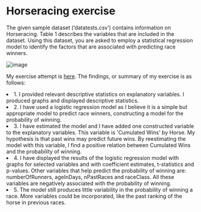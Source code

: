 # Horseracing exercise

The given sample dataset (‘datatests.csv’) contains information on Horseracing. Table 1 describes the variables that are included in the dataset. Using this dataset, you are asked to employ a statistical regression model to identify the factors that are associated with predicting race winners. 


![image](https://user-images.githubusercontent.com/69723856/155848993-a5d5ad4d-cb55-4b6c-9d86-239f5be98ee2.png)

My exercise attempt is [here](https://github.com/manuzrpEd/Horseracing/blob/main/Horseracing.ipynb).
The findings, or summary of my exercise is as follows:

<li>1.	I provided relevant descriptive statistics on explanatory variables. I produced graphs and displayed descriptive statistics. </li>
<li>2.	I have used a logistic regression model as I believe it is a simple but appropriate model to predict race winners, constructing a model for the probability of winning.</li>
<li>3.	I have estimated the model and I have added one constructed variable to the explanatory variables. This variable is 'Cumulated Wins' by Horse. My hypothesis is that past wins may predict future wins. By reestimating the model with this variable, I find a positive relation between Cumulated Wins and the probability of winning.</li>
<li>4.	I have displayed the results of the logistic regression model with graphs for selected variables and with coefficient estimates, t-statistics and p-values. Other variables that help predict the probability of winning are: numberOfRunners, ageInDays, nPastRaces and raceClass. All these variables are negatively associated with the probability of winning. </li>
<li>5.	The model still produces little variability in the probability of winning a race. More variables could be incorporated, like the past ranking of the horse in previous races. </li>
